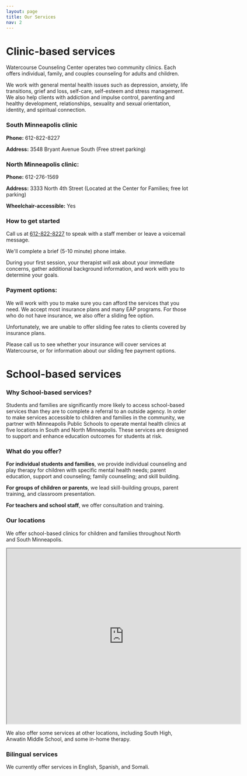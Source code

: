 ```yaml
---
layout: page
title: Our Services
nav: 2
---
```


# Clinic-based services

Watercourse Counseling Center operates two community clinics. Each offers individual, family, and couples counseling for adults and children.

We work with general mental health issues such as depression, anxiety, life transitions, grief and loss, self-care, self-esteem and stress management.  We also help clients with addiction and impulse control, parenting and healthy development, relationships, sexuality and sexual orientation, identity, and spiritual connection.

### South Minneapolis clinic

**Phone:**       612-822-8227

**Address:**    3548 Bryant Avenue South (Free street parking)

### North Minneapolis clinic:

**Phone:**       612-276-1569

**Address:**    3333 North 4th Street (Located at the Center for Families; free lot parking)

**Wheelchair-accessible:** Yes

### How to get started

Call us at [612-822-8227](tel:612-822-8227) to speak with a staff member or leave a voicemail message.

We'll complete a brief (5-10 minute) phone intake.

During your first session, your therapist will ask about your immediate concerns, gather additional background information, and work with you to determine your goals.

### Payment options:

We will work with you to make sure you can afford the services that you need. We accept most insurance plans and many EAP programs. For those who do not have insurance, we also offer a sliding fee option.

Unfortunately, we are unable to offer sliding fee rates to clients covered by insurance plans.

Please call us to see whether your insurance will cover services at Watercourse, or for information about our sliding fee payment options.

# School-based services

### Why School-based services?

Students and families are significantly more likely to access school-based services than they are to complete a referral to an outside agency.  In order to make services accessible to children and families in the community, we partner with Minneapolis Public Schools to operate mental health clinics at five locations in South and North Minneapolis. These services are designed to support and enhance education outcomes for students at risk.

### What do you offer?

**For individual students and families**, we provide individual counseling and play therapy for children with specific mental health needs; parent education, support and counseling; family counseling; and skill building.

**For groups of children or parents**, we lead skill-building groups, parent training, and classroom presentation.

**For teachers and school staff**, we offer consultation and training.

### Our locations

We offer school-based clinics for children and families throughout North and South Minneapolis.

<iframe src="https://www.google.com/maps/d/u/1/embed?mid=zqgKN69LSyDg.kWzkLXgNak4o" width="640" height="480"></iframe>

We also offer some services at other locations, including South High, Anwatin Middle School, and some in-home therapy.

### Bilingual services

We currently offer services in English, Spanish, and Somali.
